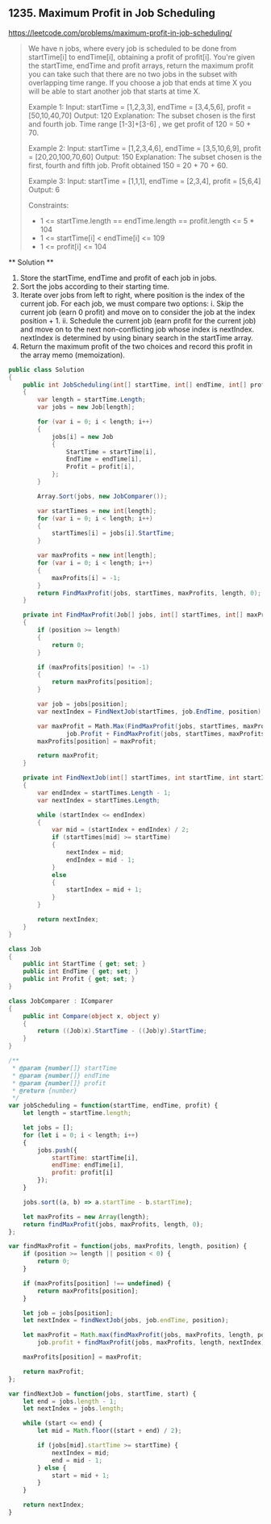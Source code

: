 ## 1235. Maximum Profit in Job Scheduling
https://leetcode.com/problems/maximum-profit-in-job-scheduling/

> We have n jobs, where every job is scheduled to be done from startTime[i] to endTime[i], obtaining a profit of profit[i].
> You're given the startTime, endTime and profit arrays, return the maximum profit you can take such that there are no two jobs in the subset with overlapping time range.
> If you choose a job that ends at time X you will be able to start another job that starts at time X.
>
> Example 1:
>   Input: startTime = [1,2,3,3], endTime = [3,4,5,6], profit = [50,10,40,70]
>   Output: 120
>   Explanation: The subset chosen is the first and fourth job. 
>   Time range [1-3]+[3-6] , we get profit of 120 = 50 + 70.
>
> Example 2:
>   Input: startTime = [1,2,3,4,6], endTime = [3,5,10,6,9], profit = [20,20,100,70,60]
>   Output: 150
>   Explanation: The subset chosen is the first, fourth and fifth job. 
>   Profit obtained 150 = 20 + 70 + 60.
>
> Example 3:
>   Input: startTime = [1,1,1], endTime = [2,3,4], profit = [5,6,4]
>   Output: 6
>
> Constraints:
> * 1 <= startTime.length == endTime.length == profit.length <= 5 * 104
> * 1 <= startTime[i] < endTime[i] <= 109
> * 1 <= profit[i] <= 104

** Solution **

1. Store the startTime, endTime and profit of each job in jobs.
2. Sort the jobs according to their starting time.
3. Iterate over jobs from left to right, where position is the index of the current job. For each job, we must compare two options:
   i. Skip the current job (earn 0 profit) and move on to consider the job at the index position + 1.
   ii. Schedule the current job (earn profit for the current job) and move on to the next non-conflicting job whose index is nextIndex. nextIndex is determined by using binary search in the startTime array.
4. Return the maximum profit of the two choices and record this profit in the array memo (memoization).

```C#
public class Solution
{
    public int JobScheduling(int[] startTime, int[] endTime, int[] profit)
    {
        var length = startTime.Length;
        var jobs = new Job[length];

        for (var i = 0; i < length; i++)
        {
            jobs[i] = new Job
            {
                StartTime = startTime[i],
                EndTime = endTime[i],
                Profit = profit[i],
            };
        }

        Array.Sort(jobs, new JobComparer());

        var startTimes = new int[length];
        for (var i = 0; i < length; i++)
        {
            startTimes[i] = jobs[i].StartTime;
        }

        var maxProfits = new int[length];
        for (var i = 0; i < length; i++)
        {
            maxProfits[i] = -1;
        }
        return FindMaxProfit(jobs, startTimes, maxProfits, length, 0);
    }

    private int FindMaxProfit(Job[] jobs, int[] startTimes, int[] maxProfits, int length, int position)
    {
        if (position >= length)
        {
            return 0;
        }

        if (maxProfits[position] != -1)
        {
            return maxProfits[position];
        }

        var job = jobs[position];
        var nextIndex = FindNextJob(startTimes, job.EndTime, position);

        var maxProfit = Math.Max(FindMaxProfit(jobs, startTimes, maxProfits, length, position + 1),
                job.Profit + FindMaxProfit(jobs, startTimes, maxProfits, length, nextIndex));
        maxProfits[position] = maxProfit;

        return maxProfit;
    }

    private int FindNextJob(int[] startTimes, int startTime, int startIndex)
    {
        var endIndex = startTimes.Length - 1;
        var nextIndex = startTimes.Length;

        while (startIndex <= endIndex)
        {
            var mid = (startIndex + endIndex) / 2;
            if (startTimes[mid] >= startTime)
            {
                nextIndex = mid;
                endIndex = mid - 1;
            }
            else
            {
                startIndex = mid + 1;
            }
        }

        return nextIndex;
    }
}

class Job
{
    public int StartTime { get; set; }
    public int EndTime { get; set; }
    public int Profit { get; set; }
}

class JobComparer : IComparer
{
    public int Compare(object x, object y)
    {
        return ((Job)x).StartTime - ((Job)y).StartTime;
    }
}
```

```JavaScript
/**
 * @param {number[]} startTime
 * @param {number[]} endTime
 * @param {number[]} profit
 * @return {number}
 */
var jobScheduling = function(startTime, endTime, profit) {
    let length = startTime.length;

    let jobs = [];
    for (let i = 0; i < length; i++)
    {
    	jobs.push({
    		startTime: startTime[i],
    		endTime: endTime[i],
    		profit: profit[i]
    	});
    }

    jobs.sort((a, b) => a.startTime - b.startTime);

    let maxProfits = new Array(length);
    return findMaxProfit(jobs, maxProfits, length, 0);
};

var findMaxProfit = function(jobs, maxProfits, length, position) {
	if (position >= length || position < 0) {
		return 0;
	}

	if (maxProfits[position] !== undefined) {
		return maxProfits[position];
	}

	let job = jobs[position];
	let nextIndex = findNextJob(jobs, job.endTime, position);

	let maxProfit = Math.max(findMaxProfit(jobs, maxProfits, length, position + 1),
		job.profit + findMaxProfit(jobs, maxProfits, length, nextIndex));

	maxProfits[position] = maxProfit;

	return maxProfit;
};

var findNextJob = function(jobs, startTime, start) {
	let end = jobs.length - 1;
	let nextIndex = jobs.length;

	while (start <= end) {
		let mid = Math.floor((start + end) / 2);

		if (jobs[mid].startTime >= startTime) {
			nextIndex = mid;
			end = mid - 1;
		} else {
			start = mid + 1;
		}
	}

	return nextIndex;
}
```